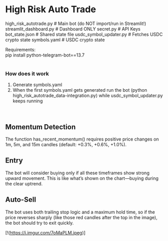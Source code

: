 # High Risk Auto Trade
  
high_risk_autotrade.py                # Main bot (do NOT import/run in Streamlit!)
streamlit_dashboard.py                # Dashboard ONLY
secret.py                             # API Keys
bot_state.json                        # Shared state file
usdc_symbol_updater.py                # Fetches USDC crypto state
symbols.yaml                          # USDC crypto state

Requirements:  
pip install python-telegram-bot==13.7  
  <br />  

### How does it work
1. Generate symbols.yaml  
2. When the first symbols.yaml gets generated run the bot (python high_risk_autotrade_data-integration.py) while usdc_symbol_updater.py keeps running  
  
  <br />

## Momentum Detection  
The function has_recent_momentum() requires positive price changes on 1m, 5m, and 15m candles (default: +0.3%, +0.6%, +1.0%).
  <br />

## Entry  
The bot will consider buying only if all these timeframes show strong upward movement. This is like what’s shown on the chart—buying during the clear uptrend.
  <br />

## Auto-Sell  
The bot uses both trailing stop logic and a maximum hold time, so if the price reverses sharply (like those red candles after the top in the image), the bot should try to exit quickly.
  <br />

[!(https://i.imgur.com/7oMaPLM.jpeg)]